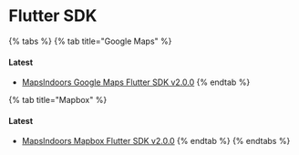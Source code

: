 # Flutter SDK

{% tabs %}
{% tab title="Google Maps" %}
#### Latest

* [MapsIndoors Google Maps Flutter SDK v2.0.0](https://pub.dev/packages/mapsindoors\_googlemaps)
{% endtab %}

{% tab title="Mapbox" %}
#### Latest

* [MapsIndoors Mapbox Flutter SDK v2.0.0](https://pub.dev/packages/mapsindoors\_mapbox)
{% endtab %}
{% endtabs %}
